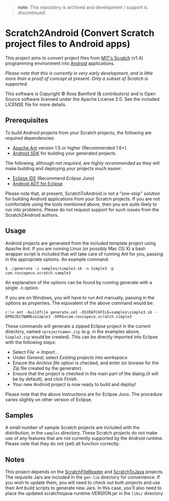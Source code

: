 > **note**: This repository is archived and development / support is discontinued.

Scratch2Android (Convert Scratch project files to Android apps)
===============================================================

This project aims to convert project files from [MIT's Scratch](http://scratch.mit.edu/) (v1.4) programming environment into [Android](http://www.android.com/) applications.

*Please note that this is currently in very early development, and is little more than a proof of concept at present. Only a subset of Scratch is supported.*

This software is Copyright &copy; Ross Bamford (& contributors) and is Open Source software licensed under the Apache License 2.0. See the included LICENSE file for more details.

Prerequisites
-------------

To build Android projects from your Scratch projects, the following are *required* dependencies:

* [Apache Ant](http://ant.apache.org/) version 1.5 or higher (Recommended 1.6+).
* [Android SDK](http://developer.android.com/sdk/index.html) for building your generated projects.

The following, although not _required_, are highly *recommended* as they will make building and deploying your projects much easier:

* [Eclipse IDE](http://eclipse.org/) (Recommend _Eclipse Juno_)
* [Android ADT for Eclipse](http://developer.android.com/tools/sdk/eclipse-adt.html)

Please note that, at present, ScratchToAndroid is not a "one-stop" solution for building Android applications from your Scratch projects. If you are not comfortable using the tools mentioned above, then you are quite likely to run into problems. Please do not request support for such issues from the Scratch2Android authors.

Usage
-----

Android projects are generated from the included template project using Apache Ant. If you are running Linux (or possibly Mac OS X) a bash wrapper script is included that will take care of running Ant for you, passing in the appropriate options. An example command:

`$ ./generate -i samples/simple3.sb -n Simple3 -p com.roscopeco.scratch.sample3`

An explanation of the options can be found by running generate with a single `-h` option.

If you are on Windows, you will have to run Ant manually, passing in the options as properties. The equivalent of the above command would be:

`c:\> ant -buildfile generate.xml -DSCRATCHFILE=samples\simple3.sb -DPROJECTNAME=Simple3 -DPKG=com.roscopeco.scratch.simple3`

These commands will generate a zipped Eclipse project in the current directory, named `<projectname>.zip` (e.g. in the examples above, `Simple3.zip` would be created). This can be directly imported into Eclipse with the following steps:

* Select *File* -> *Import...*
* Under *General*, select *Existing projects into workspace*.
* Ensure the *Archive file* option is checked, and enter (or browse for the Zip file created by the generator).
* Ensure that the project is checked in the main part of the dialog (it will be by default), and click *Finish*.
* Your new Android project is now ready to build and deploy!

Please note that the above instructions are for Eclipse Juno. The procedure varies slightly on other version of Eclipse.

Samples
-------

A small number of sample Scratch projects are included with the distribution, in the `samples` directory. These Scratch projects do not make use of any features that are not currently supported by the Android runtime. Please note that they do not (yet) all function correctly.

Notes
-----

This project depends on the [ScratchFileReader](https://github.com/roscopeco/ScratchFileReader) and [ScratchToJava](https://github.com/roscopeco/ScratchFileReader) projects. The requisite Jars are included in the `gen-lib` directory for convenience. If you wish to update them, you will need to check out both projects and use their Ant build scripts to generate new Jars. In this case, you'll also need to place the updated scratchtojava-runtime-VERSION.jar in the `libs/` directory.

